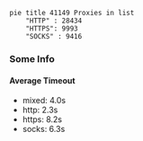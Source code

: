 
```mermaid
pie title 41149 Proxies in list
    "HTTP" : 28434
    "HTTPS": 9993
    "SOCKS" : 9416
```

### Some Info
#### Average Timeout

- mixed: 4.0s
- http: 2.3s
- https: 8.2s
- socks: 6.3s